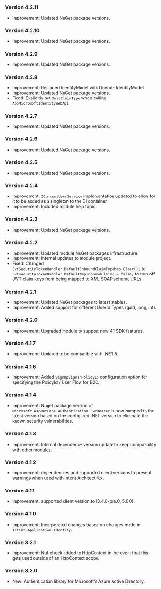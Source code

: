 ### Version 4.2.11

- Improvement: Updated NuGet package versions.

### Version 4.2.10

- Improvement: Updated NuGet package versions.

### Version 4.2.9

- Improvement: Updated NuGet package versions.

### Version 4.2.8

- Improvement: Replaced IdentityModel with Duende.IdentityModel
- Improvement: Updated NuGet package versions.
- Fixed: Explicitly set `RoleClaimType` when calling `AddMicrosoftIdentityWebApi`

### Version 4.2.7

- Improvement: Updated NuGet package versions.

### Version 4.2.6

- Improvement: Updated NuGet package versions.

### Version 4.2.5

- Improvement: Updated NuGet package versions.

### Version 4.2.4

- Improvement: `ICurrentUserService` implementation updated to allow for it to be added as a singleton to the DI container
- Improvement: Included module help topic.

### Version 4.2.3

- Improvement: Updated NuGet package versions.

### Version 4.2.2

- Improvement: Updated module NuGet packages infrastructure.
- Improvement: Internal updates to module project.
- Fixed: Changed `JwtSecurityTokenHandler.DefaultInboundClaimTypeMap.Clear();` to `JwtSecurityTokenHandler.DefaultMapInboundClaims = false;` to turn off JWT claim keys from being mapped to XML SOAP scheme URLs.

### Version 4.2.1

- Improvement: Updated NuGet packages to latest stables.
- Improvement: Added support for different UserId Types (guid, long, int).

### Version 4.2.0

- Improvement: Upgraded module to support new 4.1 SDK features.
 
### Version 4.1.7

- Improvement: Updated to be compatible with .NET 8.

### Version 4.1.6

- Improvement: Added `SignUpSignInPolicyId` configuration option for specifying the PolicyId / User Flow for B2C.

### Version 4.1.4

- Improvement: Nuget package version of `Microsoft.AspNetCore.Authentication.JwtBearer` is now bumped to the latest version based on the configured .NET version to eliminate the known security vulnerabilities.

### Version 4.1.3

- Improvement: Internal dependency version update to keep compatibility with other modules.

### Version 4.1.2

- Improvement: dependencies and supported client versions to prevent warnings when used with Intent Architect 4.x.

### Version 4.1.1

- Improvement: supported client version to [3.4.0-pre.0, 5.0.0).

### Version 4.1.0

- Improvement: Incorporated changes based on changes made in `Intent.Application.Identity`.

### Version 3.3.1

- Improvement: Null check added to HttpContext in the event that this gets used outside of an HttpContext scope.

### Version 3.3.0

- New: Authentication library for Microsoft's Azure Active Directory.
